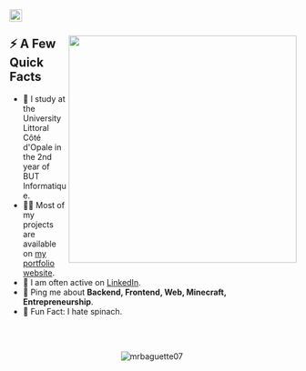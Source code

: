 <a href="https://www.linkedin.com/in/gauthier-corion-1a756a1a4/">
  <img align="left" alt="Gauthier Corion LinkedIn" width="22px" src="https://skylord.fr/linkedinn.svg" />
</a>

</br>

<div>
  
  <img width="400px" align="right" src="https://skylord.fr/this-is-fine.jpg" />
  <h2>⚡️ A Few Quick Facts</h2>
  <ul>
    <li>🧐 I study at the University Littoral Côté d'Opale in the 2nd year of BUT Informatique.</li>
    <li>👨‍💻 Most of my projects are available on <a href="https://github.com/MisterGranti67">my portfolio website</a>.</li>
    <li>📝 I am often active on <a href="https://www.linkedin.com/in/gauthier-corion-1a756a1a4">LinkedIn</a>.</li>
    <li>💬 Ping me about <strong>Backend, Frontend, Web, Minecraft, Entrepreneurship</strong>.</li>
    <li>🎉 Fun Fact: I hate spinach.</li>
  </ul>
</div>

</br>
</br>

<p align="center"> <img src="https://github-readme-stats.vercel.app/api?username=mrbaguette07&show_icons=true&theme=great-gatsby" alt="mrbaguette07" />

<img width="0" src="https://visitor-badge.glitch.me/badge?page_id=MisterGranti67.mrbaguette07" />
